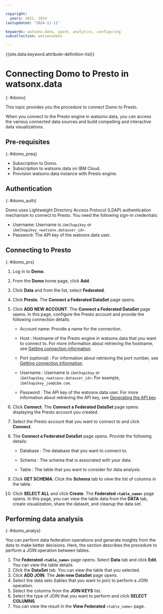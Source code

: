 ```yaml
---

copyright:
  years: 2022, 2024
lastupdated: "2024-11-11"

keywords: watsonx.data, spark, analytics, configuring
subcollection: watsonxdata

---
```


{{site.data.keyword.attribute-definition-list}}

# Connecting Domo to Presto in watsonx.data
{: #domo}

This topic provides you the procedure to connect Domo to Presto.

When you connect to the Presto engine in watsonx.data, you can access the various connected data sources and build compelling and interactive data visualizations.


## Pre-requisites
{: #domo_preq}


* Subscription to Domo.
* Subscription to watsonx.data on IBM Cloud.
* Provision watsonx.data instance with Presto engine.


## Authentication
{: #domo_auth}

Domo uses Lightweight Directory Access Protocol (LDAP) authentication mechanism to connect to Presto. You need the following sign-in credentials:
* Username: Username is `ibmlhapikey` or `ibmlhapikey_<watsonx.datauser_id>`.
* Password: The API key of the watosnx.data user.

## Connecting to Presto
{: #domo_prs}

1.	Log in to **Demo**.
2.	From the **Domo** home page, click **Add**.
3.	Click **Data** and from the list, select **Federated**.
4.	Click **Presto**. The **Connect a Federated DataSet** page opens.
5.	Click **ADD NEW ACCOUNT**. The **Connect a Federated DataSet** page opens. In this page, configure the Presto account and provide the following connection details:


    * Account name: Provide a name for the connection.

    * Host : Hostname of the Presto engine in watsonx.data that you want to connect to. For more information about retrieving the hostname, see [Getting connection information]({{site.data.keyword.ref-get_connection-link}}).

    * Port (optional) : For information about retrieving the port number, see [Getting connection information]({{site.data.keyword.ref-get_connection-link}}).

    * Username : Username is `ibmlhapikey` or `ibmlhapikey_<watsonx.datauser_id>`. For example, `ibmlhapikey_joe@ibm.com`.

    *	Password : The API key of the watosnx.data user. For more information about retrieving the API key, see [Generating the API key]({{site.data.keyword.ref-con-presto-serv-link}}).


6.	Click **Connect**. The **Connect a Federated DataSet** page opens displaying the Presto account you created.
7.	Select the Presto account that you want to connect to and click **Connect**.
8.	The **Connect a Federated DataSet** page opens. Provide the following details:

    *	Database : The database that you want to connect to.

    *	Schema : The schema that is associated with your data.

    *	Table : The table that you want to consider for data analysis.

9.	Click **GET SCHEMA**. Click the **Schema** tab to view the list of columns in the table.
10.	Click **SELECT ALL** and click **Create**. The **Federated `<table_name>`** page opens. In this page, you can view the table data from the **DATA** tab, create visualization, share the dataset, and cleanup the data set.


## Performing data analysis
{: #domo_analys}

You can perform data federation operations and generate insights from the data to make better decisions. Here, the section describes the procedure to perform a JOIN operation between tables.

1.	The **Federated `<table_name>`** page opens. Select **Data** tab and click **Edit**. You can view the table details.
2.	Click the **DataSet** tab. You can view the table that you selected.
3.	Click **ADD JOIN**. The **Join new DataSet** page opens.
4.	Select the data sets (tables that you want to join) to perform a JOIN operation.
5.	Select the columns from the **JOIN KEYS** list.
6.	Select the type of JOIN that you want to perform and click **SELECT COLUMNS**.
7.	You can view the result in the **View Federated** `<table_name>` page.
